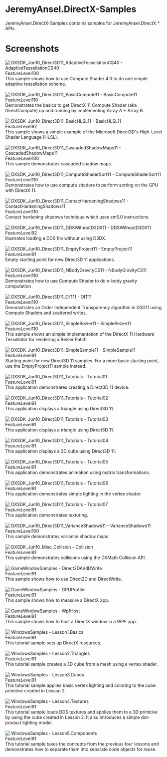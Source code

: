 # JeremyAnsel.DirectX-Samples

JeremyAnsel.DirectX-Samples contains samples for JeremyAnsel.DirectX.* APIs.

# Screenshots
<img align=left src="Images/DXSDK_Jun10_Direct3D11_AdaptiveTessellationCS40-AdaptiveTessellationCS40.jpg" />
DXSDK_Jun10_Direct3D11_AdaptiveTessellationCS40 - AdaptiveTessellationCS40<br />
FeatureLevel100<br />
This sample shows how to use Compute Shader 4.0 to do one simple adaptive tessellation scheme.<br />
<br clear=both />

<img align=left src="Images/DXSDK_Jun10_Direct3D11_BasicCompute11-BasicCompute11.jpg" />
DXSDK_Jun10_Direct3D11_BasicCompute11 - BasicCompute11<br />
FeatureLevel110<br />
Demonstrates the basics to get DirectX 11 Compute Shader (aka DirectCompute) up and running by implementing Array A + Array B.<br />
<br clear=both />

<img align=left src="Images/DXSDK_Jun10_Direct3D11_BasicHLSL11-BasicHLSL11.jpg" />
DXSDK_Jun10_Direct3D11_BasicHLSL11 - BasicHLSL11<br />
FeatureLevel92<br />
This sample shows a simple example of the Microsoft Direct3D's High-Level Shader Language (HLSL). <br />
<br clear=both />

<img align=left src="Images/DXSDK_Jun10_Direct3D11_CascadedShadowMaps11-CascadedShadowMaps11.jpg" />
DXSDK_Jun10_Direct3D11_CascadedShadowMaps11 - CascadedShadowMaps11<br />
FeatureLevel100<br />
This sample demonstrates cascaded shadow maps.<br />
<br clear=both />

<img align=left src="Images/DXSDK_Jun10_Direct3D11_ComputeShaderSort11-ComputeShaderSort11.jpg" />
DXSDK_Jun10_Direct3D11_ComputeShaderSort11 - ComputeShaderSort11<br />
FeatureLevel110<br />
Demonstrates how to use compute shaders to perform sorting on the GPU with DirectX 11.<br />
<br clear=both />

<img align=left src="Images/DXSDK_Jun10_Direct3D11_ContactHardeningShadows11-ContactHardeningShadows11.jpg" />
DXSDK_Jun10_Direct3D11_ContactHardeningShadows11 - ContactHardeningShadows11<br />
FeatureLevel110<br />
Contact hardening shadows technique which uses sm5.0 instructions.<br />
<br clear=both />

<img align=left src="Images/DXSDK_Jun10_Direct3D11_DDSWithoutD3DX11-DDSWithoutD3DX11.jpg" />
DXSDK_Jun10_Direct3D11_DDSWithoutD3DX11 - DDSWithoutD3DX11<br />
FeatureLevel92<br />
Illustrates loading a DDS file without using D3DX.<br />
<br clear=both />

<img align=left src="Images/DXSDK_Jun10_Direct3D11_EmptyProject11-EmptyProject11.jpg" />
DXSDK_Jun10_Direct3D11_EmptyProject11 - EmptyProject11<br />
FeatureLevel91<br />
Empty starting point for new Direct3D 11 applications.<br />
<br clear=both />

<img align=left src="Images/DXSDK_Jun10_Direct3D11_NBodyGravityCS11-NBodyGravityCS11.jpg" />
DXSDK_Jun10_Direct3D11_NBodyGravityCS11 - NBodyGravityCS11<br />
FeatureLevel110<br />
Demonstrates how to use Compute Shader to do n-body gravity computation<br />
<br clear=both />

<img align=left src="Images/DXSDK_Jun10_Direct3D11_OIT11-OIT11.jpg" />
DXSDK_Jun10_Direct3D11_OIT11 - OIT11<br />
FeatureLevel110<br />
Demonstrates an Order Independent Transparency algorithm in D3D11 using Compute Shaders and scattered writes.<br />
<br clear=both />

<img align=left src="Images/DXSDK_Jun10_Direct3D11_SimpleBezier11-SimpleBezier11.jpg" />
DXSDK_Jun10_Direct3D11_SimpleBezier11 - SimpleBezier11<br />
FeatureLevel110<br />
This sample shows an simple implementation of the DirectX 11 Hardware Tessellator for rendering a Bezier Patch.<br />
<br clear=both />

<img align=left src="Images/DXSDK_Jun10_Direct3D11_SimpleSample11-SimpleSample11.jpg" />
DXSDK_Jun10_Direct3D11_SimpleSample11 - SimpleSample11<br />
FeatureLevel91<br />
Starting point for new Direct3D 11 samples. For a more basic starting point, use the EmptyProject11 sample instead.<br />
<br clear=both />

<img align=left src="Images/DXSDK_Jun10_Direct3D11_Tutorials-Tutorial01.jpg" />
DXSDK_Jun10_Direct3D11_Tutorials - Tutorial01<br />
FeatureLevel91<br />
This application demonstrates creating a Direct3D 11 device.<br />
<br clear=both />

<img align=left src="Images/DXSDK_Jun10_Direct3D11_Tutorials-Tutorial02.jpg" />
DXSDK_Jun10_Direct3D11_Tutorials - Tutorial02<br />
FeatureLevel91<br />
This application displays a triangle using Direct3D 11.<br />
<br clear=both />

<img align=left src="Images/DXSDK_Jun10_Direct3D11_Tutorials-Tutorial03.jpg" />
DXSDK_Jun10_Direct3D11_Tutorials - Tutorial03<br />
FeatureLevel91<br />
This application displays a triangle using Direct3D 11.<br />
<br clear=both />

<img align=left src="Images/DXSDK_Jun10_Direct3D11_Tutorials-Tutorial04.jpg" />
DXSDK_Jun10_Direct3D11_Tutorials - Tutorial04<br />
FeatureLevel91<br />
This application displays a 3D cube using Direct3D 11.<br />
<br clear=both />

<img align=left src="Images/DXSDK_Jun10_Direct3D11_Tutorials-Tutorial05.jpg" />
DXSDK_Jun10_Direct3D11_Tutorials - Tutorial05<br />
FeatureLevel91<br />
This application demonstrates animation using matrix transformations.<br />
<br clear=both />

<img align=left src="Images/DXSDK_Jun10_Direct3D11_Tutorials-Tutorial06.jpg" />
DXSDK_Jun10_Direct3D11_Tutorials - Tutorial06<br />
FeatureLevel91<br />
This application demonstrates simple lighting in the vertex shader.<br />
<br clear=both />

<img align=left src="Images/DXSDK_Jun10_Direct3D11_Tutorials-Tutorial07.jpg" />
DXSDK_Jun10_Direct3D11_Tutorials - Tutorial07<br />
FeatureLevel91<br />
This application demonstrates texturing.<br />
<br clear=both />

<img align=left src="Images/DXSDK_Jun10_Direct3D11_VarianceShadows11-VarianceShadows11.jpg" />
DXSDK_Jun10_Direct3D11_VarianceShadows11 - VarianceShadows11<br />
FeatureLevel100<br />
This sample demonstrates variance shadow maps.<br />
<br clear=both />

<img align=left src="Images/DXSDK_Jun10_Misc_Collision-Collision.jpg" />
DXSDK_Jun10_Misc_Collision - Collision<br />
FeatureLevel91<br />
This sample demonstrates collisions using the DXMath Collision API.<br />
<br clear=both />

<img align=left src="Images/GameWindowSamples-Direct2DAndDWrite.jpg" />
GameWindowSamples - Direct2DAndDWrite<br />
FeatureLevel91<br />
This sample shows how to use Direct2D and DirectWrite.<br />
<br clear=both />

<img align=left src="Images/GameWindowSamples-GPUProfiler.jpg" />
GameWindowSamples - GPUProfiler<br />
FeatureLevel91<br />
This sample shows how to measure a DirectX app.<br />
<br clear=both />

<img align=left src="Images/GameWindowSamples-WpfHost.jpg" />
GameWindowSamples - WpfHost<br />
FeatureLevel91<br />
This sample shows how to host a DirectX window in a WPF app.<br />
<br clear=both />

<img align=left src="Images/WindowsSamples-Lesson1.Basics.jpg" />
WindowsSamples - Lesson1.Basics<br />
FeatureLevel91<br />
This tutorial sample sets up DirectX resources.<br />
<br clear=both />

<img align=left src="Images/WindowsSamples-Lesson2.Triangles.jpg" />
WindowsSamples - Lesson2.Triangles<br />
FeatureLevel91<br />
This tutorial sample creates a 3D cube from a mesh using a vertex shader.<br />
<br clear=both />

<img align=left src="Images/WindowsSamples-Lesson3.Cubes.jpg" />
WindowsSamples - Lesson3.Cubes<br />
FeatureLevel91<br />
This tutorial sample applies basic vertex lighting and coloring to the cube primitive created in Lesson 2.<br />
<br clear=both />

<img align=left src="Images/WindowsSamples-Lesson4.Textures.jpg" />
WindowsSamples - Lesson4.Textures<br />
FeatureLevel91<br />
This tutorial sample loads DDS textures and applies them to a 3D primitive by using the cube created in Lesson 3. It also introduces a simple dot-product lighting model.<br />
<br clear=both />

<img align=left src="Images/WindowsSamples-Lesson5.Components.jpg" />
WindowsSamples - Lesson5.Components<br />
FeatureLevel91<br />
This tutorial sample takes the concepts from the previous four lessons and demonstrates how to separate them into separate code objects for reuse.<br />
<br clear=both />

